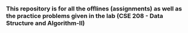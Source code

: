 ### This repository is for all the offlines (assignments) as well as the practice problems given in the lab (CSE 208 - Data Structure and Algorithm-II)
